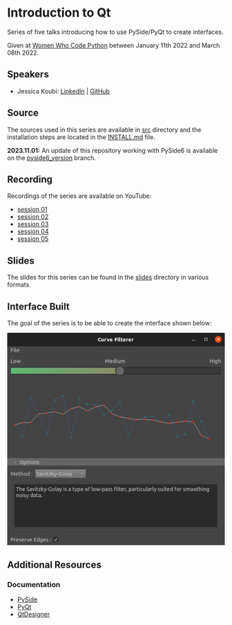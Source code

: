 # Introduction to Qt

Series of five talks introducing how to use PySide/PyQt to create interfaces.

Given at [Women Who Code Python](https://www.womenwhocode.com/python) between January 11th 2022 and March 08th 2022.

## Speakers

* Jessica Koubi: [LinkedIn](https://www.linkedin.com/in/jessicakoubi/) | [GitHub](https://github.com/jessicakoubi)

## Source

The sources used in this series are available in [src](src) directory and the installation steps are located in the [INSTALL.md](INSTALL.md) file.

**2023.11.01:** An update of this repository working with PySide6 is available on the [pyside6_version](https://github.com/jessicakoubi/talk_introduction_to_qt/tree/pyside6_version) branch.

## Recording

Recordings of the series are available on YouTube:

* [session 01](https://www.youtube.com/watch?v=6gbDUuGOz5U)
* [session 02](https://www.youtube.com/watch?v=tuiHovDBW08)
* [session 03](https://www.youtube.com/watch?v=OzRqzK3quY4)
* [session 04](https://www.youtube.com/watch?v=NY3JVUtoS2w)
* [session 05](https://www.youtube.com/watch?v=ftc6yn3qUhQ)

## Slides

The slides for this series can be found in the [slides](slides) directory in various formats.

## Interface Built

The goal of the series is to be able to create the interface shown below:

![](/images/curve_filterer_ui.png "Curve Filterer UI")

## Additional Resources

### Documentation

* [PySide](https://doc.qt.io/qtforpython/)
* [PyQt](https://www.riverbankcomputing.com/software/pyqt/)
* [QtDesigner](https://doc.qt.io/qt-5/qtdesigner-manual.html)
